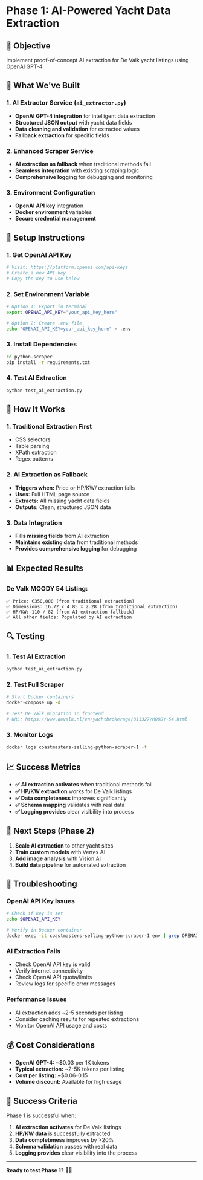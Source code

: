 # Phase 1: AI-Powered Yacht Data Extraction

## 🎯 **Objective**
Implement proof-of-concept AI extraction for De Valk yacht listings using OpenAI GPT-4.

## 🚀 **What We've Built**

### **1. AI Extractor Service (`ai_extractor.py`)**
- **OpenAI GPT-4 integration** for intelligent data extraction
- **Structured JSON output** with yacht data fields
- **Data cleaning and validation** for extracted values
- **Fallback extraction** for specific fields

### **2. Enhanced Scraper Service**
- **AI extraction as fallback** when traditional methods fail
- **Seamless integration** with existing scraping logic
- **Comprehensive logging** for debugging and monitoring

### **3. Environment Configuration**
- **OpenAI API key** integration
- **Docker environment** variables
- **Secure credential management**

## 🔧 **Setup Instructions**

### **1. Get OpenAI API Key**
```bash
# Visit: https://platform.openai.com/api-keys
# Create a new API key
# Copy the key to use below
```

### **2. Set Environment Variable**
```bash
# Option 1: Export in terminal
export OPENAI_API_KEY="your_api_key_here"

# Option 2: Create .env file
echo "OPENAI_API_KEY=your_api_key_here" > .env
```

### **3. Install Dependencies**
```bash
cd python-scraper
pip install -r requirements.txt
```

### **4. Test AI Extraction**
```bash
python test_ai_extraction.py
```

## 🧠 **How It Works**

### **1. Traditional Extraction First**
- CSS selectors
- Table parsing
- XPath extraction
- Regex patterns

### **2. AI Extraction as Fallback**
- **Triggers when:** Price or HP/KW/ extraction fails
- **Uses:** Full HTML page source
- **Extracts:** All missing yacht data fields
- **Outputs:** Clean, structured JSON data

### **3. Data Integration**
- **Fills missing fields** from AI extraction
- **Maintains existing data** from traditional methods
- **Provides comprehensive logging** for debugging

## 📊 **Expected Results**

### **De Valk MOODY 54 Listing:**
```
✅ Price: €350,000 (from traditional extraction)
✅ Dimensions: 16.72 x 4.85 x 2.28 (from traditional extraction)
✅ HP/KW: 110 / 82 (from AI extraction fallback)
✅ All other fields: Populated by AI extraction
```

## 🔍 **Testing**

### **1. Test AI Extraction**
```bash
python test_ai_extraction.py
```

### **2. Test Full Scraper**
```bash
# Start Docker containers
docker-compose up -d

# Test De Valk migration in frontend
# URL: https://www.devalk.nl/en/yachtbrokerage/811327/MOODY-54.html
```

### **3. Monitor Logs**
```bash
docker logs coastmasters-selling-python-scraper-1 -f
```

## 📈 **Success Metrics**

- **✅ AI extraction activates** when traditional methods fail
- **✅ HP/KW extraction** works for De Valk listings
- **✅ Data completeness** improves significantly
- **✅ Schema mapping** validates with real data
- **✅ Logging provides** clear visibility into process

## 🚀 **Next Steps (Phase 2)**

1. **Scale AI extraction** to other yacht sites
2. **Train custom models** with Vertex AI
3. **Add image analysis** with Vision AI
4. **Build data pipeline** for automated extraction

## 🐛 **Troubleshooting**

### **OpenAI API Key Issues**
```bash
# Check if key is set
echo $OPENAI_API_KEY

# Verify in Docker container
docker exec -it coastmasters-selling-python-scraper-1 env | grep OPENAI
```

### **AI Extraction Fails**
- Check OpenAI API key is valid
- Verify internet connectivity
- Check OpenAI API quota/limits
- Review logs for specific error messages

### **Performance Issues**
- AI extraction adds ~2-5 seconds per listing
- Consider caching results for repeated extractions
- Monitor OpenAI API usage and costs

## 💰 **Cost Considerations**

- **OpenAI GPT-4:** ~$0.03 per 1K tokens
- **Typical extraction:** ~2-5K tokens per listing
- **Cost per listing:** ~$0.06-0.15
- **Volume discount:** Available for high usage

## 🎯 **Success Criteria**

Phase 1 is successful when:
1. **AI extraction activates** for De Valk listings
2. **HP/KW data** is successfully extracted
3. **Data completeness** improves by >20%
4. **Schema validation** passes with real data
5. **Logging provides** clear visibility into the process

---

**Ready to test Phase 1?** 🚤✨
